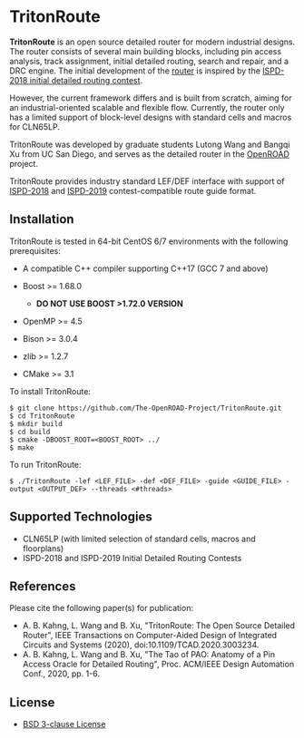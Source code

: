 # TritonRoute
**TritonRoute** is an open source detailed router for modern industrial designs. The router consists of several main building blocks, including pin access analysis, track assignment, initial detailed routing, search and repair, and a DRC engine. The initial development of the [router](https://vlsicad.ucsd.edu/Publications/Conferences/363/c363.pdf) is inspired by the [ISPD-2018 initial detailed routing contest](http://www.ispd.cc/contests/18/). 

However, the current framework differs and is built from scratch, aiming for an industrial-oriented scalable and flexible flow. Currently, the router only has a limited support of block-level designs with standard cells and macros for CLN65LP.

TritonRoute was developed by graduate students Lutong Wang and Bangqi Xu from UC San Diego, and serves as the detailed router in the [OpenROAD](https://theopenroadproject.org/) project. 

TritonRoute provides industry standard LEF/DEF interface with support of [ISPD-2018](http://www.ispd.cc/contests/18/) and [ISPD-2019](http://www.ispd.cc/contests/19/) contest-compatible route guide format.

## Installation ##
TritonRoute is tested in 64-bit CentOS 6/7 environments with the following prerequisites:

* A compatible C++ compiler supporting C++17 (GCC 7 and above)
* Boost >= 1.68.0
  * **DO NOT USE BOOST >1.72.0 VERSION**

* OpenMP >= 4.5
* Bison >= 3.0.4
* zlib >= 1.2.7
* CMake >= 3.1

To install TritonRoute:
```
$ git clone https://github.com/The-OpenROAD-Project/TritonRoute.git
$ cd TritonRoute 
$ mkdir build
$ cd build
$ cmake -DBOOST_ROOT=<BOOST_ROOT> ../
$ make
```

To run TritonRoute: 
```
$ ./TritonRoute -lef <LEF_FILE> -def <DEF_FILE> -guide <GUIDE_FILE> -output <OUTPUT_DEF> --threads <#threads>
```

## Supported Technologies ##
* CLN65LP (with limited selection of standard cells, macros and floorplans)
* ISPD-2018 and ISPD-2019 Initial Detailed Routing Contests 

## References ##
Please cite the following paper(s) for publication:
* A. B. Kahng, L. Wang and B. Xu, "TritonRoute: The Open Source Detailed Router", IEEE Transactions on Computer-Aided Design of Integrated Circuits and Systems (2020), doi:10.1109/TCAD.2020.3003234.
* A. B. Kahng, L. Wang and B. Xu, "The Tao of PAO: Anatomy of a Pin Access Oracle for Detailed Routing", Proc. ACM/IEEE Design Automation Conf., 2020, pp. 1-6.

## License ##
* [BSD 3-clause License](LICENSE) 

